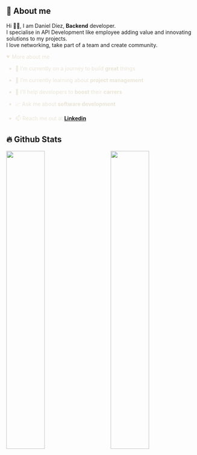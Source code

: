 

## 🧡 About me

Hi 👋🏻, I am Daniel Díez, **Backend** developer.   
I specialise in API Development like employee adding value and innovating solutions to my projects.  
I love networking, take part of a team and create community.  



<details open style="color:#E9E5D6">
  <summary style="color:#E9E5D6">
    More about me
  </summary>
  
- 🔭 I’m currently on a journey to build **great** things

- 🌱 I’m currently learning about **project management** 

- 🤝 I’ll help developers to **boost** their **carrers**

- 📈 Ask me about **software development**

- 📫 Reach me out at **[Linkedin](https://www.linkedin.com/in/daniel-d%C3%ADez-miguel-644503207/)**
</details>



 ## 🔥 Github Stats

<img align="left" width="45%" src="https://github-readme-stats.vercel.app/api?username=DanielDiezMiguel&hide_border=true&theme=cobalt">
<img align="right" width="45%" src="https://github-readme-stats.vercel.app/api/top-langs/?username=DanielDiezMiguel&layout=compact&hide_border=true&langs_count=4&hide=Blade&theme=cobalt">
